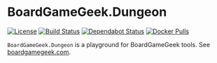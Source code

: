 # BoardGameGeek.Dungeon

[![License](https://img.shields.io/badge/license-MIT-blue.svg)](LICENSE)
[![Build Status](https://dev.azure.com/gitfool/BoardGameGeek.Dungeon/_apis/build/status/BoardGameGeek.Dungeon?branchName=master)](https://dev.azure.com/gitfool/BoardGameGeek.Dungeon/_build)
[![Dependabot Status](https://api.dependabot.com/badges/status?host=github&repo=gitfool/BoardGameGeek.Dungeon)](https://dependabot.com)
[![Docker Pulls](https://img.shields.io/docker/pulls/dockfool/boardgamegeek-dungeon.svg?logo=docker)](https://hub.docker.com/r/dockfool/boardgamegeek-dungeon/tags)

`BoardGameGeek.Dungeon` is a playground for BoardGameGeek tools. See [boardgamegeek.com](https://boardgamegeek.com).
